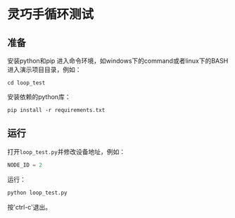 # 灵巧手循环测试

## 准备

安装python和pip
进入命令环境，如windows下的command或者linux下的BASH
进入演示项目目录，例如：

```SHELL
cd loop_test
```

安装依赖的python库：

```SHELL
pip install -r requirements.txt
```

## 运行

打开`loop_test.py`并修改设备地址，例如：

```python
NODE_ID = 2
```

运行：

```python
python loop_test.py
```

按'ctrl-c'退出。
